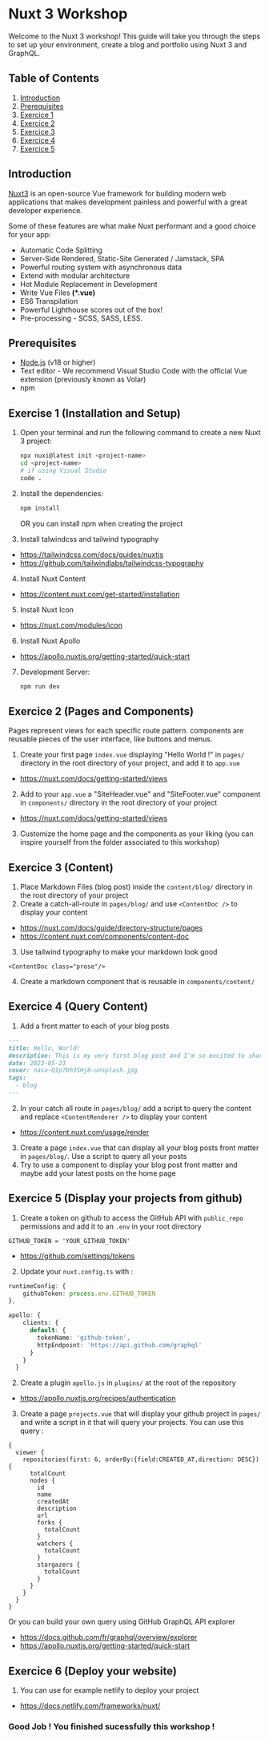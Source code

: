 # Nuxt 3 Workshop

Welcome to the Nuxt 3 workshop! This guide will take you through the steps to set up your environment, create a blog and portfolio using Nuxt 3 and GraphQL.

## Table of Contents
1. [Introduction](#introduction)
2. [Prerequisites](#prerequisites)
3. [Exercice 1](#exercise-1-installation-and-setup)
4. [Exercice 2](#exercice-2-pages-and-components)
5. [Exercice 3](#exercice-3-content)
6. [Exercice 4](#exercice-4-query-content)
7. [Exercice 5](#exercice-5-display-your-projects-from-github)

## Introduction
[Nuxt3](https://nuxt.com/) is an open-source Vue framework for building modern web applications that makes development painless and powerful with a great developer experience.

Some of these features are what make Nuxt performant and a good choice for your app:

* Automatic Code Splitting
* Server-Side Rendered, Static-Site Generated / Jamstack, SPA
* Powerful routing system with asynchronous data
* Extend with modular architecture
* Hot Module Replacement in Development
* Write Vue Files **(*.vue)**
* ES6 Transpilation
* Powerful Lighthouse scores out of the box!
* Pre-processing - SCSS, SASS, LESS.

## Prerequisites
- [Node.js](https://nodejs.org/) (v18 or higher)
- Text editor - We recommend Visual Studio Code with the official Vue extension (previously known as Volar)
- npm

## Exercise 1 (Installation and Setup)
1. Open your terminal and run the following command to create a new Nuxt 3 project:
   ```bash
   npx nuxi@latest init <project-name>
   cd <project-name>
   # if using Visual Studio
   code .
   ```
2. Install the dependencies:
   ```bash
   npm install
   ```
   OR you can install npm when creating the project

3. Install talwindcss and tailwind typography
- https://tailwindcss.com/docs/guides/nuxtjs
- https://github.com/tailwindlabs/tailwindcss-typography

4. Install Nuxt Content
- https://content.nuxt.com/get-started/installation

5. Install Nuxt Icon
- https://nuxt.com/modules/icon

6. Install Nuxt Apollo
- https://apollo.nuxtjs.org/getting-started/quick-start

7. Development Server:
   ```bash
   npm run dev
   ```

## Exercice 2 (Pages and Components)
Pages represent views for each specific route pattern. components are reusable pieces of the user interface, like buttons and menus.

1. Create your first page `index.vue` displaying "Hello World !" in `pages/` directory in the root directory of your project, and add it to `app.vue`
- https://nuxt.com/docs/getting-started/views
2. Add to your `app.vue` a "SiteHeader.vue" and "SiteFooter.vue" component in `components/` directory in the root directory of your project
- https://nuxt.com/docs/getting-started/views
3. Customize the home page and the components as your liking (you can inspire yourself from the folder associated to this workshop)

## Exercice 3 (Content)
1. Place Markdown Files (blog post) inside the `content/blog/` directory in the root directory of your project
2. Create a catch-all-route in `pages/blog/` and use `<ContentDoc />` to display your content
- https://nuxt.com/docs/guide/directory-structure/pages
- https://content.nuxt.com/components/content-doc
3. Use tailwind typography to make your markdown look good
```
<ContentDoc class="prose"/>
```
4. Create a markdown component that is reusable in `components/content/`

## Exercice 4 (Query Content)
1. Add a front matter to each of your blog posts
```example_blog_post.md
---
title: Hello, World!
description: This is my very first blog post and I'm so excited to share it with you!
date: 2023-05-23
cover: nasa-Q1p7bh3SHj8-unsplash.jpg
tags:
  - blog
---
```
2. In your catch all route in `pages/blog/` add a script to query the content and replace `<ContentRenderer />` to display your content
- https://content.nuxt.com/usage/render
3. Create a page `index.vue` that can display all your blog posts front matter in `pages/blog/`. Use a script to query all your posts
4. Try to use a component to display your blog post front matter and maybe add your latest posts on the home page

## Exercice 5 (Display your projects from github)
1. Create a token on github to access the GitHub API with `public_repo` permissions and add it to an `.env` in your root directory
```.env
GITHUB_TOKEN = 'YOUR_GITHUB_TOKEN'
```
- https://github.com/settings/tokens
2. Update your `nuxt.config.ts` with :
```nuxt.config.ts
runtimeConfig: {
    githubToken: process.env.GITHUB_TOKEN
},
```
```nuxt.config.ts
apollo: {
    clients: {
      default: {
        tokenName: 'github-token',
        httpEndpoint: 'https://api.github.com/graphql'
      }
    }
  }
```
2. Create a plugin `apollo.js` in `plugins/` at the root of the repository
- https://apollo.nuxtjs.org/recipes/authentication
3. Create a page `projects.vue` that will display your github project in `pages/` and write a script in it that will query your projects. You can use this query :
```
{
  viewer {
    repositories(first: 6, orderBy:{field:CREATED_AT,direction: DESC}) {
      totalCount
      nodes {
        id
        name
        createdAt
        description
        url
        forks {
          totalCount
        }
        watchers {
          totalCount
        }
        stargazers {
          totalCount
        }
      }
    }
  }
}
```
Or you can build your own query using GitHub GraphQL API explorer
- https://docs.github.com/fr/graphql/overview/explorer
- https://apollo.nuxtjs.org/getting-started/quick-start

## Exercice 6 (Deploy your website)
1. You can use for example netlify to deploy your project
- https://docs.netlify.com/frameworks/nuxt/


### **Good Job ! You finished sucessfully this workshop !**
